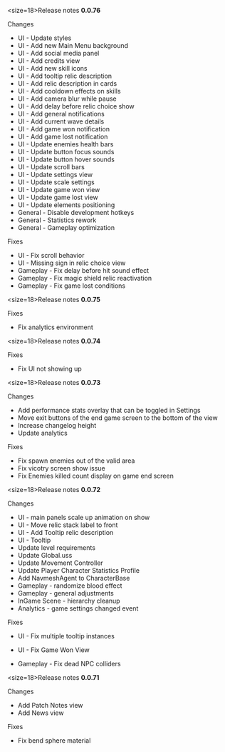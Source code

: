 <size=18>Release notes <b>0.0.76</b></size>

Changes
- UI - Update styles
- UI - Add new Main Menu background
- UI - Add social media panel
- UI - Add credits view
- UI - Add new skill icons
- UI - Add tooltip relic description
- UI - Add relic description in cards
- UI - Add cooldown effects on skills
- UI - Add camera blur while pause
- UI - Add delay before relic choice show
- UI - Add general notifications
- UI - Add current wave details
- UI - Add game won notification
- UI - Add game lost notification
- UI - Update enemies health bars
- UI - Update button focus sounds
- UI - Update button hover sounds
- UI - Update scroll bars
- UI - Update settings view
- UI - Update scale settings
- UI - Update game won view
- UI - Update game lost view
- UI - Update elements positioning 
- General - Disable development hotkeys
- General - Statistics rework
- General - Gameplay optimization


Fixes
- UI - Fix scroll behavior
- UI - Missing sign in relic choice view
- Gameplay - Fix delay before hit sound effect
- Gameplay - Fix magic shield relic reactivation
- Gameplay - Fix game lost conditions

<size=18>Release notes <b>0.0.75</b></size>

Fixes
- Fix analytics environment

<size=18>Release notes <b>0.0.74</b></size>

Fixes
- Fix UI not showing up

<size=18>Release notes <b>0.0.73</b></size>

Changes
- Add performance stats overlay that can be toggled in Settings
- Move exit buttons of the end game screen to the bottom of the view
- Increase changelog height
- Update analytics

Fixes
- Fix spawn enemies out of the valid area
- Fix vicotry screen show issue 
- Fix Enemies killed count display on game end screen

<size=18>Release notes <b>0.0.72</b></size>

Changes
- UI - main panels scale up animation on show
- UI - Move relic stack label to front
- UI - Add Tooltip relic description
- UI - Tooltip
- Update level requirements
- Update Global.uss
- Update Movement Controller
- Update Player Character Statistics Profile
- Add NavmeshAgent to CharacterBase
- Gameplay - randomize blood effect
- Gameplay - general adjustments
- InGame Scene - hierarchy cleanup
- Analytics - game settings changed event

Fixes
- UI - Fix multiple tooltip instances
- UI - Fix Game Won View

- Gameplay - Fix dead NPC colliders

<size=18>Release notes <b>0.0.71</b></size>

Changes
- Add Patch Notes view
- Add News view

Fixes
- Fix bend sphere material
